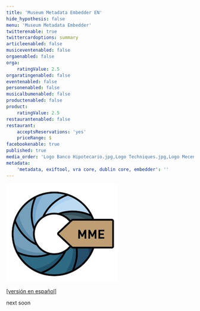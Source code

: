 ```yaml
---
title: 'Museum Metadata Embedder EN'
hide_hypothesis: false
menu: 'Museum Metadata Embedder'
twitterenable: true
twittercardoptions: summary
articleenabled: false
musiceventenabled: false
orgaenabled: false
orga:
    ratingValue: 2.5
orgaratingenabled: false
eventenabled: false
personenabled: false
musicalbumenabled: false
productenabled: false
product:
    ratingValue: 2.5
restaurantenabled: false
restaurant:
    acceptsReservations: 'yes'
    priceRange: $
facebookenable: true
published: true
media_order: 'Logo Banco Hipotecario.jpg,Logo Techniques.jpg,Logo Mecenazgo 2021 negro ch.png,DO_Logo_Horizontal_Blue.png'
metadata:
    'metadata, exiftool, vra core, dublin core, embedder': ''
---
```


![mme-logo-300](mme-logo-300.jpg "mme-logo-300")

[[versión en español]](https://docs.museosabiertos.org/es/museum-metadata-embedder)

next soon
